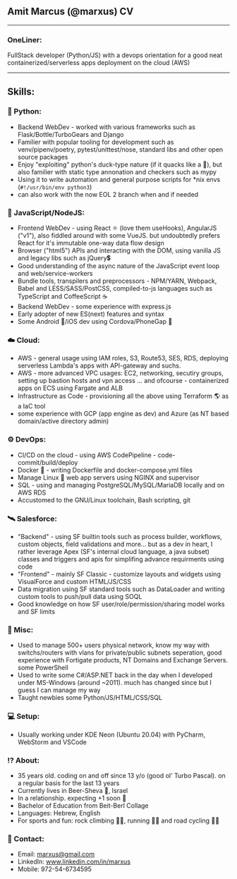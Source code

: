 ## Amit Marcus (@marxus) CV

---

### OneLiner:
FullStack developer (Python/JS) with a devops orientation for a good neat containerized/serverless apps deployment on the cloud (AWS)

---

## Skills:

### 🐍 Python:
- Backend WebDev - worked with various frameworks such as Flask/Bottle/TurboGears and  Django
- Familier with popular tooling for development such as venv/pipenv/poetry, pytest/unittest/nose, standard libs and other open source packages
- Enjoy "exploiting" python's duck-type nature (if it quacks like a 🦆), but also familier with static type annonation and checkers such as mypy
- Using it to write automation and general purpose scripts for *nix envs (`#!/usr/bin/env python3`)
- can also work with the now EOL 2 branch when and if needed

### 📜 JavaScript/NodeJS:
- Frontend WebDev - using React ⚛️ (love them useHooks), AngularJS ("v1"), also fiddled around with some VueJS. but undoubtedly prefers React for it's immutable one-way data flow design
- Browser ("html5") APIs and interacting with the DOM, using vanilla JS and legacy libs such as jQuery💲
- Good understanding of the async nature of the JavaScript event loop and web/service-workers
- Bundle tools, transpilers and preprocessors - NPM/YARN, Webpack, Babel and LESS/SASS/PostCSS, compiled-to-js languages such as TypeScript and CoffeeScript ☕
- Backend WebDev - some experience with express.js
- Early adopter of new ES(next) features and syntax
- Some Android 🤖/iOS dev using Cordova/PhoneGap 📱

### ☁️ Cloud:
- AWS - general usage using IAM roles, S3, Route53, SES, RDS, deploying serverless Lambda's apps with API-gateway and suchs.
- AWS - more advanced VPC usages: EC2, networking, secutiry groups, setting up bastion hosts and vpn access ... and ofcourse - containerized apps on ECS using Fargate and ALB
- Infrastructure as Code - provisioning all the above using Terraform 🌎 as a IaC tool
- some experience with GCP (app engine as dev) and Azure (as NT based domain/active directory admin)

### ⚙️ DevOps:
- CI/CD on the cloud - using AWS CodePipeline - code-commit/build/deploy
- Docker 🐳 - writing Dockerfile and docker-compose.yml files
- Manage Linux 🐧 web app servers using NGINX and supervisor
- SQL - using and managing PostgreSQL/MySQL/MariaDB locally and on AWS RDS
- Accustomed to the GNU/Linux toolchain, Bash scripting, git

### 🛰️ Salesforce:
- "Backend" - using SF builtin tools such as process builder, workflows, custom objects, field validations and more... but as a dev in heart, I rather leverage Apex (SF's internal cloud language, a java subset) classes and triggers and apis for simplifing advance requirments using code
- "Frontend" - mainly SF Classic - customize layouts and widgets using VisualForce and custom HTML/JS/CSS
- Data migration using SF standard tools such as DataLoader and writing custom tools to push/pull data using SOQL
- Good knowledge on how SF user/role/permission/sharing model works and SF limits

### 🐆 Misc:
- Used to manage 500+ users physical network, know my way  with switchs/routers with vlans for private/public subnets seperation, good experience with Fortigate products, NT Domains and Exchange Servers. some PowerShell
- Used to write some C#/ASP.NET back in the day when I developed under MS-Windows (around ~2011). much has changed since but I guess I can manage my way
- Taught newbies some Python/JS/HTML/CSS/SQL

### 💻 Setup:
- Usually working under KDE Neon (Ubuntu 20.04) with PyCharm, WebStorm and VSCode

### ⁉️ About:
- 35 years old. coding on and off since 13 y/o (good ol' Turbo Pascal). on a regular basis for the last 13 years
- Currently lives in Beer-Sheva 🐪, Israel
- In a relationship. expecting +1 soon 👶
- Bachelor of Education from Beit-Berl Collage
- Languages: Hebrew, English
- For sports and fun: rock climbing 🧗‍♂️, running 🏃‍♂️ and road cycling 🚴🏿

### 📨 Contact:
- Email: marxus@gmail.com
- LinkedIn: www.linkedin.com/in/marxus
- Mobile: 972-54-6734595
